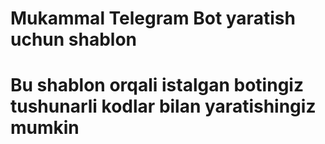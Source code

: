 # Mukammal Telegram Bot yaratish uchun shablon
# Bu shablon orqali istalgan botingiz tushunarli kodlar bilan yaratishingiz mumkin
